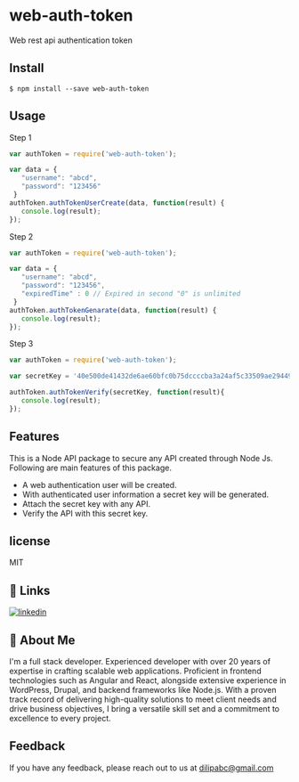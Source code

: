 # web-auth-token

Web rest api authentication token


## Install

```
$ npm install --save web-auth-token
```


## Usage

Step 1

```js
var authToken = require('web-auth-token');

var data = {
   "username": "abcd",
   "password": "123456"
 }
authToken.authTokenUserCreate(data, function(result) {
   console.log(result);
});

```

Step 2

```js
var authToken = require('web-auth-token');

var data = {
   "username": "abcd",
   "password": "123456",
   "expiredTime" : 0 // Expired in second "0" is unlimited
 }
authToken.authTokenGenarate(data, function(result) {
   console.log(result);
});

```

Step 3

```js
var authToken = require('web-auth-token');

var secretKey = '40e500de41432de6ae60bfc0b75dccccba3a24af5c33509ae294491447840b23';

authToken.authTokenVerify(secretKey, function(result){
   console.log(result);
});

```

## Features

This is a Node API package to secure any API created through Node Js. Following are main features of this package.

  * A web authentication user will be created.
  * With authenticated user information a secret key will be generated.
  * Attach the secret key with any API.
  * Verify the API with this secret key.

## license
MIT

## 🔗 Links
[![linkedin](https://img.shields.io/badge/linkedin-0A66C2?style=for-the-badge&logo=linkedin&logoColor=white)](https://www.linkedin.com/posts/dilip-shaw-2740769_dilipabcnodeframe1-activity-6576729679556853760-JiaP)


## 🚀 About Me
I'm a full stack developer. Experienced developer with over 20 years of expertise in crafting scalable web applications. Proficient in frontend technologies such as Angular and React, alongside extensive experience in WordPress, Drupal, and backend frameworks like Node.js. With a proven track record of delivering high-quality solutions to meet client needs and drive business objectives, I bring a versatile skill set and a commitment to excellence to every project.


## Feedback

If you have any feedback, please reach out to us at dilipabc@gmail.com
